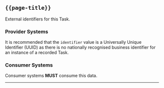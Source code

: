 ## <code>{{page-title}}</code>

External identifiers for this Task.

### Provider Systems

It is recommended that the `identifier` value is a Universally Unique Identifier (UUID) as there is no nationally recognised business identifier for an instance of a recorded Task.

### Consumer Systems

Consumer systems **MUST** consume this data.


---
